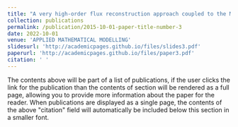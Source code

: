 ```yaml
---
title: "A very high-order flux reconstruction approach coupled to the MPFA-QL finite volume method for the numerical simulation of oil-water flows in 2D petroleum reservoirs"
collection: publications
permalink: /publication/2015-10-01-paper-title-number-3
date: 2022-10-01
venue: 'APPLIED MATHEMATICAL MODELLING'
slidesurl: 'http://academicpages.github.io/files/slides3.pdf'
paperurl: 'http://academicpages.github.io/files/paper3.pdf'
citation: ' '
---
```


The contents above will be part of a list of publications, if the user clicks the link for the publication than the contents of section will be rendered as a full page, allowing you to provide more information about the paper for the reader. When publications are displayed as a single page, the contents of the above "citation" field will automatically be included below this section in a smaller font.
